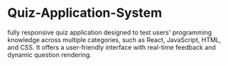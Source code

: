 # Quiz-Application-System
 fully responsive quiz application designed to test users' programming knowledge across multiple categories, such as React, JavaScript, HTML, and CSS. It offers a user-friendly interface with real-time feedback and dynamic question rendering.
